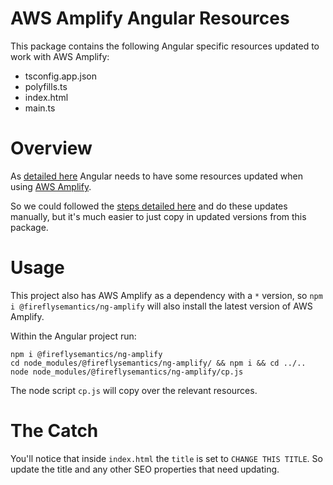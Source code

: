 # AWS Amplify Angular Resources 

This package contains the following Angular specific resources updated to work with AWS Amplify:
- tsconfig.app.json
- polyfills.ts
- index.html
- main.ts

# Overview

As [detailed here](https://developer.fireflysemantics.com/tasks/tasks--angular--getting-angular-ready-for-aws-amplify) Angular needs to have some resources updated when using [AWS Amplify](https://aws.amazon.com/amplify/).

So we could followed the [steps detailed here](https://developer.fireflysemantics.com/tasks/tasks--angular--getting-angular-ready-for-aws-amplify) and do these updates manually, but it's much easier to just copy in updated versions from this package.

# Usage

This project also has AWS Amplify as a dependency with a `*` version, so `npm i @fireflysemantics/ng-amplify` will also install the latest version of AWS Amplify.

Within the Angular project run:

```
npm i @fireflysemantics/ng-amplify
cd node_modules/@fireflysemantics/ng-amplify/ && npm i && cd ../..
node node_modules/@fireflysemantics/ng-amplify/cp.js
```
The node script `cp.js` will copy over the relevant resources.

# The Catch

You'll notice that inside `index.html` the `title` is set to `CHANGE THIS TITLE`.  So update the title and any other SEO properties that need updating.